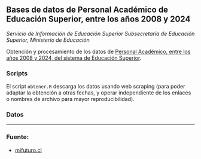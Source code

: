 ##  Bases de datos de Personal Académico de Educación Superior, entre los años 2008 y 2024
_Servicio de Información de Educación Superior_
_Subsecretaría de Educación Superior, Ministerio de Educación_

Obtención y procesamiento de los datos de [Personal Académico, entre los años 2008 y 2024, del sistema de Educación Superior](https://www.mifuturo.cl/bases-de-datos-personal-academico/).

### Scripts
El script `obtener.R` descarga los datos usando web scraping (para poder adaptar la obtención a otras fechas, y operar independiente de los enlaces o nombres de archivo para mayor reproducibilidad).

### Datos

----
### Fuente:
- [mifuturo.cl](https://www.mifuturo.cl/bases-de-datos-personal-academico/)